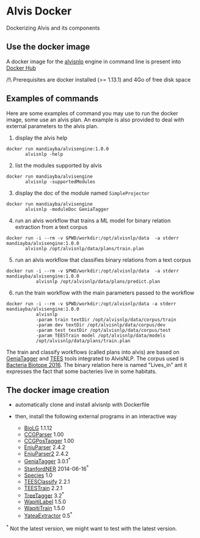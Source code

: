 # Alvis Docker
Dockerizing Alvis and its components

## Use the docker image

A docker image for the [alvisnlp](https://github.com/Bibliome/alvisnlp) engine in command line is present into [Docker Hub](https://hub.docker.com/r/mandiayba/alvisengine)

/!\ Prerequisites are docker installed (>= 1.13.1) and 4Go of free disk space
## Examples of commands

Here are some examples of command you may use to run the docker image, some use an alvis plan. An example is also provided to deal with external parameters to the alvis plan.

1. display the alvis help

```{r, engine='bash', count_lines}
docker run mandiayba/alvisengine:1.0.0 
       alvisnlp -help
```

2. list the modules supported by alvis

```
docker run mandiayba/alvisengine 
       alvisnlp -supportedModules
```

3. display the doc of the module named `SimpleProjector`

```
docker run mandiayba/alvisengine 
       alvisnlp -moduleDoc GeniaTagger
```

4. run an alvis workflow that trains a ML model for binary relation extraction from a text corpus

```
docker run -i --rm -v $PWD/workdir:/opt/alvisnlp/data  -a stderr mandiayba/alvisengine:1.0.0 
       alvisnlp /opt/alvisnlp/data/plans/train.plan
```

5. run an alvis workflow that classifies binary relations from a text corpus

```
docker run -i --rm -v $PWD/workdir:/opt/alvisnlp/data  -a stderr mandiayba/alvisengine:1.0.0 
           alvisnlp /opt/alvisnlp/data/plans/predict.plan
```

6. run the train workflow with the main parameters passed to the workflow 
```
docker run -i --rm -v $PWD/workdir:/opt/alvisnlp/data -a stderr mandiayba/alvisengine:1.0.0 
           alvisnlp
           -param train textDir /opt/alvisnlp/data/corpus/train 
           -param dev textDir /opt/alvisnlp/data/corpus/dev 
           -param test textDir /opt/alvisnlp/data/corpus/test 
           -param TEESTrain model /opt/alvisnlp/data/models
           /opt/alvisnlp/data/plans/train.plan
```

The train and classify workflows (called plans into alvis) are based on [GeniaTagger](http://www.nactem.ac.uk/GENIA/tagger/) and [TEES](https://github.com/jbjorne/TEES/) tools integrated to AlvisNLP. The corpus used is [Bacteria Biotope 2016](https://sites.google.com/site/bionlpst2016/tasks/bb2). The binary relation here is named "Lives_in" ant it expresses the fact that some bacteries live in some habitats.


## The docker image creation

* automatically clone and install alvisnlp with Dockerfile
* then, install the following external programs in an interactive way 

 
  * [BioLG](http://mars.cs.utu.fi/biolg/) 1.1.12
  * [CCGParser](http://www.cl.cam.ac.uk/~sc609/candc-1.00.html) 1.00
  * [CCGPosTagger](http://www.cl.cam.ac.uk/~sc609/candc-1.00.html) 1.00
  * [EnjuParser](https://github.com/mynlp/enju) 2.4.2
  * [EnjuParser2](https://github.com/mynlp/enju) 2.4.2
  * [GeniaTagger](http://www.nactem.ac.uk/GENIA/tagger/) 3.0.1<sup>*</sup>
  * [StanfordNER](https://nlp.stanford.edu/software/CRF-NER.shtml) 2014-06-16<sup>*</sup>
  * [Species](http://download.jensenlab.org/species_tagger.tar.gz) 1.0
  * [TEESClassify](https://github.com/jbjorne/TEES/) 2.2.1
  * [TEESTrain](https://github.com/jbjorne/TEES/) 2.2.1
  * [TreeTagger](http://www.cis.uni-muenchen.de/~schmid/tools/TreeTagger/) 3.2<sup>*</sup>
  * [WapitiLabel](https://wapiti.limsi.fr/) 1.5.0
  * [WapitiTrain](https://wapiti.limsi.fr/) 1.5.0
  * [YateaExtractor](https://perso.limsi.fr/hamon/YaTeA/) 0.5<sup>*</sup>

<sup>*</sup> Not the latest version, we might want to test with the latest version.
